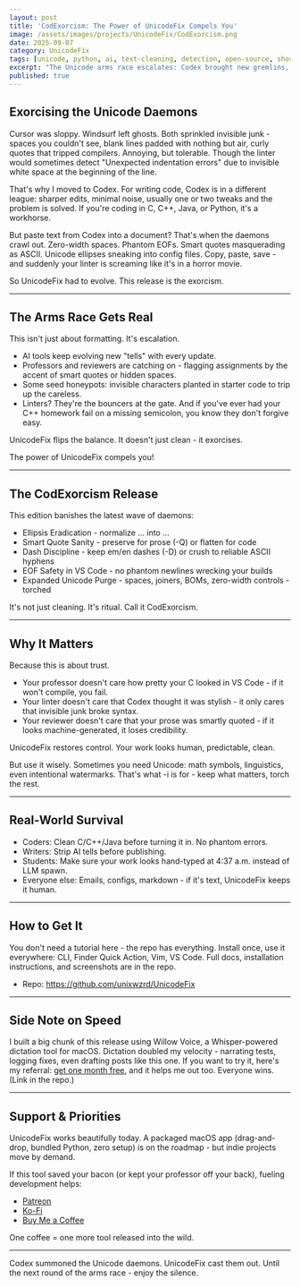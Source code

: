 ```yaml
---
layout: post
title: 'CodExorcism: The Power of UnicodeFix Compels You'
image: /assets/images/projects/UnicodeFix/CodExorcism.png
date: 2025-09-07
category: UnicodeFix
tags: [unicode, python, ai, text-cleaning, detection, open-source, shortcuts, devtools, ai-watermarks, anti-cheat, codex]
excerpt: "The Unicode arms race escalates: Codex brought new gremlins, UnicodeFix exorcised them. Here's the story."
published: true
---
```


## Exorcising the Unicode Daemons

Cursor was sloppy. Windsurf left ghosts. Both sprinkled invisible junk - spaces you couldn't see, blank lines padded with nothing but air, curly quotes that tripped compilers. Annoying, but tolerable. Though the linter would sometimes detect "Unexpected indentation errors" due to invisible white space at the beginning of the line.

That's why I moved to Codex. For writing code, Codex is in a different league: sharper edits, minimal noise, usually one or two tweaks and the problem is solved. If you're coding in C, C++, Java, or Python, it's a workhorse.

But paste text from Codex into a document? That's when the daemons crawl out. Zero-width spaces. Phantom EOFs. Smart quotes masquerading as ASCII. Unicode ellipses sneaking into config files. Copy, paste, save - and suddenly your linter is screaming like it's in a horror movie.

So UnicodeFix had to evolve. This release is the exorcism.

---

## The Arms Race Gets Real

This isn't just about formatting. It's escalation.

- AI tools keep evolving new "tells" with every update.
- Professors and reviewers are catching on - flagging assignments by the accent of smart quotes or hidden spaces.
- Some seed honeypots: invisible characters planted in starter code to trip up the careless.
- Linters? They're the bouncers at the gate. And if you've ever had your C++ homework fail on a missing semicolon, you know they don't forgive easy.

UnicodeFix flips the balance. It doesn't just clean - it exorcises.

The power of UnicodeFix compels you!

---

## The CodExorcism Release

This edition banishes the latest wave of daemons:

- Ellipsis Eradication - normalize ... into ...
- Smart Quote Sanity - preserve for prose (-Q) or flatten for code
- Dash Discipline - keep em/en dashes (-D) or crush to reliable ASCII hyphens
- EOF Safety in VS Code - no phantom newlines wrecking your builds
- Expanded Unicode Purge - spaces, joiners, BOMs, zero-width controls - torched

It's not just cleaning. It's ritual. Call it CodExorcism.

---

## Why It Matters

Because this is about trust.

- Your professor doesn't care how pretty your C looked in VS Code - if it won't compile, you fail.
- Your linter doesn't care that Codex thought it was stylish - it only cares that invisible junk broke syntax.
- Your reviewer doesn't care that your prose was smartly quoted - if it looks machine-generated, it loses credibility.

UnicodeFix restores control. Your work looks human, predictable, clean.

But use it wisely. Sometimes you need Unicode: math symbols, linguistics, even intentional watermarks. That's what -i is for - keep what matters, torch the rest.

---

## Real-World Survival

- Coders: Clean C/C++/Java before turning it in. No phantom errors.
- Writers: Strip AI tells before publishing.
- Students: Make sure your work looks hand-typed at 4:37 a.m. instead of LLM spawn.
- Everyone else: Emails, configs, markdown - if it's text, UnicodeFix keeps it human.

---

## How to Get It

You don't need a tutorial here - the repo has everything. Install once, use it everywhere: CLI, Finder Quick Action, Vim, VS Code. Full docs, installation instructions, and screenshots are in the repo.

- Repo: <https://github.com/unixwzrd/UnicodeFix>

---

## Side Note on Speed

I built a big chunk of this release using Willow Voice, a Whisper-powered dictation tool for macOS. Dictation doubled my velocity - narrating tests, logging fixes, even drafting posts like this one. If you want to try it, here's my referral: [get one month free](https://willowvoice.com/?ref=MSULLIVAN1), and it helps me out too. Everyone wins. (Link in the repo.)

---

## Support & Priorities

UnicodeFix works beautifully today. A packaged macOS app (drag-and-drop, bundled Python, zero setup) is on the roadmap - but indie projects move by demand.

If this tool saved your bacon (or kept your professor off your back), fueling development helps:

- [Patreon](https://patreon.com/unixwzrd)
- [Ko-Fi](https://ko-fi.com/unixwzrd)
- [Buy Me a Coffee](https://buymeacoffee.com/unixwzrd)

One coffee = one more tool released into the wild.

---

Codex summoned the Unicode daemons. UnicodeFix cast them out. Until the next round of the arms race - enjoy the silence.
